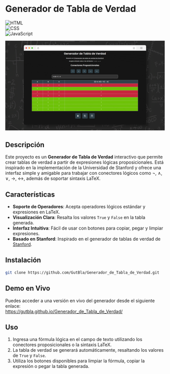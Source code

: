 # Generador de Tabla de Verdad  
![HTML](https://img.shields.io/badge/HTML-orange)  
![CSS](https://img.shields.io/badge/CSS-blue)  
![JavaScript](https://img.shields.io/badge/JavaScript-yellow)

![Generador de Tabla de Verdad](images/generador-de-tabla-de-verdad.png)

## Descripción
Este proyecto es un **Generador de Tabla de Verdad** interactivo que permite crear tablas de verdad a partir de expresiones lógicas proposicionales. Está inspirado en la implementación de la Universidad de Stanford y ofrece una interfaz simple y amigable para trabajar con conectores lógicos como ¬, ∧, ∨, →, ↔, además de soportar sintaxis LaTeX.

## Características
- **Soporte de Operadores**: Acepta operadores lógicos estándar y expresiones en LaTeX.
- **Visualización Clara**: Resalta los valores `True` y `False` en la tabla generada.
- **Interfaz Intuitiva**: Fácil de usar con botones para copiar, pegar y limpiar expresiones.
- **Basado en Stanford**: Inspirado en el generador de tablas de verdad de [Stanford](https://web.stanford.edu/class/cs103/tools/truth-table-tool/).

## Instalación
```bash
git clone https://github.com/GutBla/Generador_de_Tabla_de_Verdad.git
```

## Demo en Vivo
Puedes acceder a una versión en vivo del generador desde el siguiente enlace:  
https://gutbla.github.io/Generador_de_Tabla_de_Verdad/

## Uso
1. Ingresa una fórmula lógica en el campo de texto utilizando los conectores proposicionales o la sintaxis LaTeX.
2. La tabla de verdad se generará automáticamente, resaltando los valores de `True` y `False`.
3. Utiliza los botones disponibles para limpiar la fórmula, copiar la expresión o pegar la tabla generada.
